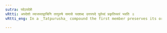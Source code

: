```yaml
---
sutra: पदेऽपदेशे
vRtti: अपदेशो व्याजस्तद्वाचिनि तत्पुरुषे समासे पदशब्द उत्तरपदे पूर्वपदं प्रकृतिस्वरं भवति ॥
vRtti_eng: In a _Tatpurusha_ compound the first member preserves its original accent, when the second member is the word पद denoting 'a pretext'.

---
```

